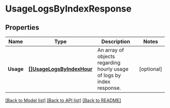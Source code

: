 # UsageLogsByIndexResponse

## Properties

Name | Type | Description | Notes
------------ | ------------- | ------------- | -------------
**Usage** | [**[]UsageLogsByIndexHour**](UsageLogsByIndexHour.md) | An array of objects regarding hourly usage of logs by index response. | [optional] 

[[Back to Model list]](../README.md#documentation-for-models) [[Back to API list]](../README.md#documentation-for-api-endpoints) [[Back to README]](../README.md)


